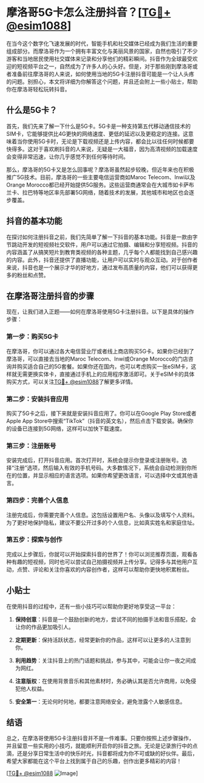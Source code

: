 # 摩洛哥5G卡怎么注册抖音？[[TG💪+ @esim1088](https://t.me/s/esim1088)]

在当今这个数字化飞速发展的时代，智能手机和社交媒体已经成为我们生活的重要组成部分。而摩洛哥作为一个拥有丰富文化与美丽风景的国家，自然也吸引了不少游客和当地居民使用社交媒体来记录和分享他们的精彩瞬间。抖音作为全球最受欢迎的短视频平台之一，自然成为了许多人的心头好。但是，对于那些刚到摩洛哥或者准备前往摩洛哥的人来说，如何使用当地的5G卡注册抖音可能是一个让人头疼的问题。别担心，本文将详细为你解答这个问题，并且还会附上一些小贴士，帮助你在摩洛哥轻松玩转抖音。

## 什么是5G卡？

首先，我们先来了解一下什么是5G卡。5G卡是一种支持第五代移动通信技术的SIM卡，它能够提供比4G更快的网络速度、更低的延迟以及更稳定的连接。这意味着当你使用5G卡时，无论是下载视频还是上传内容，都会比以往任何时候都要快得多。这对于喜欢刷抖音的人来说，无疑是一大福音，因为高清视频的加载速度会变得非常迅速，让你几乎感觉不到任何等待时间。

那么，摩洛哥的5G卡又是怎么回事呢？摩洛哥虽然起步较晚，但近年来也在积极推广5G技术。目前，摩洛哥的一些主要电信运营商如Maroc Telecom、Inwi以及Orange Morocco都已经开始提供5G服务。这些运营商通常会在大城市如卡萨布兰卡、拉巴特等地区率先部署5G网络，随着技术的发展，其他城市和地区也会逐步覆盖。

## 抖音的基本功能

在探讨如何注册抖音之前，我们先简单了解一下抖音的基本功能。抖音是一款由字节跳动开发的短视频社交软件，用户可以通过它拍摄、编辑和分享短视频。抖音的内容涵盖了从搞笑短片到教育类视频的各种主题，几乎每个人都能找到自己感兴趣的内容。此外，抖音还提供了直播功能，让用户可以实时与观众互动。对于创作者来说，抖音也是一个展示才华的好地方，通过发布高质量的内容，他们可以获得更多的粉丝和点赞。

## 在摩洛哥注册抖音的步骤

现在，让我们进入正题——如何在摩洛哥使用5G卡注册抖音。以下是具体的操作步骤：

### 第一步：购买5G卡

在摩洛哥，你可以通过各大电信营业厅或者线上商店购买5G卡。如果你已经到了摩洛哥，可以直接去当地的Maroc Telecom、Inwi或Orange Morocco的门店咨询并购买适合自己的5G套餐。如果你还在国内，也可以考虑购买一张eSIM卡，这样就无需更换实体卡，直接通过手机上的应用程序激活即可。关于eSIM卡的具体购买方式，可以关注[TG💪+ @esim1088](https://t.me/s/esim1088)了解更多详情。

### 第二步：安装抖音应用

购买了5G卡之后，接下来就是安装抖音应用了。你可以在Google Play Store或者Apple App Store中搜索“TikTok”（抖音的英文名），然后点击下载安装。确保你的设备已连接到5G网络，这样可以加快下载速度。

### 第三步：注册账号

安装完成后，打开抖音应用。首次打开时，系统会提示你登录或注册账号。选择“注册”选项，然后输入有效的手机号码。大多数情况下，系统会自动检测到你所在的位置，并显示相应的语言选项。如果你希望更改语言，可以选择中文或其他语言。

### 第四步：完善个人信息

注册完成后，你需要完善个人信息。这包括设置用户名、头像以及填写个人资料。为了更好地保护隐私，建议不要公开过多的个人信息，比如真实姓名和家庭住址。

### 第五步：探索与创作

完成以上步骤后，你就可以开始探索抖音的世界了！你可以浏览推荐页面，观看各种有趣的短视频，同时也可以尝试自己拍摄视频并上传分享。记得多与其他用户互动，点赞、评论和关注你喜欢的内容创作者，这样可以帮助你更快地积累粉丝。

## 小贴士

在使用抖音的过程中，还有一些小技巧可以帮助你更好地享受这一平台：

1. **保持创意**：抖音是一个鼓励创新的地方，尝试不同的拍摄手法和音乐搭配，会让你的作品更加吸引人。
   
2. **定期更新**：保持活跃状态，经常更新你的作品，这样可以让更多的人注意到你。

3. **利用趋势**：关注抖音上的热门话题和挑战，参与其中，可能会让你一夜之间成为网红。

4. **注意版权**：在使用背景音乐和其他素材时，务必确认其是否允许商用，以免侵犯他人权益。

5. **安全第一**：无论何时何地，都要注意网络安全，避免泄露个人敏感信息。

## 结语

总之，在摩洛哥使用5G卡注册抖音并不是一件难事。只要你按照上述步骤操作，并且留意一些实用的小技巧，就能顺利开启你的抖音之旅。无论是记录旅行中的点滴，还是分享日常生活中的快乐时光，抖音都将成为你不可或缺的好伙伴。最后，希望大家都能在这个平台上找到属于自己的乐趣，创作出更多精彩的内容！

[[TG💪+ @esim1088](https://t.me/s/esim1088) ![Image](https://i.postimg.cc/4NQfJmqS/Snipaste-2025-05-13-00-14-12.png)]